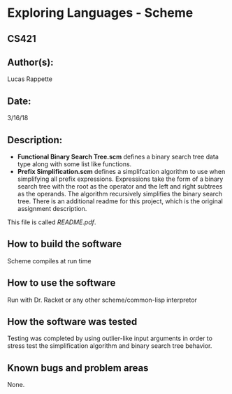 #  Exploring Languages - Scheme
## CS421

## Author(s):

Lucas Rappette

## Date:

3/16/18


## Description:

- __Functional Binary Search Tree.scm__ defines a binary search tree data type along with some list like functions.
- __Prefix Simplification.scm__ defines a simplifcation algorithm to use when simplifying all prefix expressions. Expressions take the form of a binary search tree with the root as the operator and the left and right subtrees as the operands. The algorithm recursively simplifies the binary search tree.
There is an additional readme for this project, which is the original assignment description.

This file is called _README.pdf_.

## How to build the software

Scheme compiles at run time


## How to use the software

Run with Dr. Racket or any other scheme/common-lisp interpretor


## How the software was tested

Testing was completed by using outlier-like input arguments in order to stress
test the simplification algorithm and binary search tree behavior.


## Known bugs and problem areas

None.